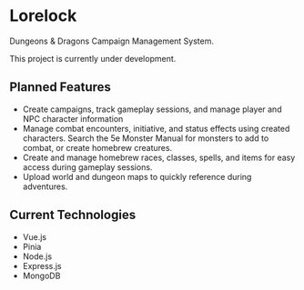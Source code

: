 # Lorelock

Dungeons & Dragons Campaign Management System.

This project is currently under development.

## Planned Features

- Create campaigns, track gameplay sessions, and manage player and NPC character information
- Manage combat encounters, initiative, and status effects using created characters. Search the 5e Monster Manual for monsters to add to combat, or create homebrew creatures.
- Create and manage homebrew races, classes, spells, and items for easy access during gameplay sessions.
- Upload world and dungeon maps to quickly reference during adventures.

## Current Technologies

- Vue.js
- Pinia
- Node.js
- Express.js
- MongoDB
